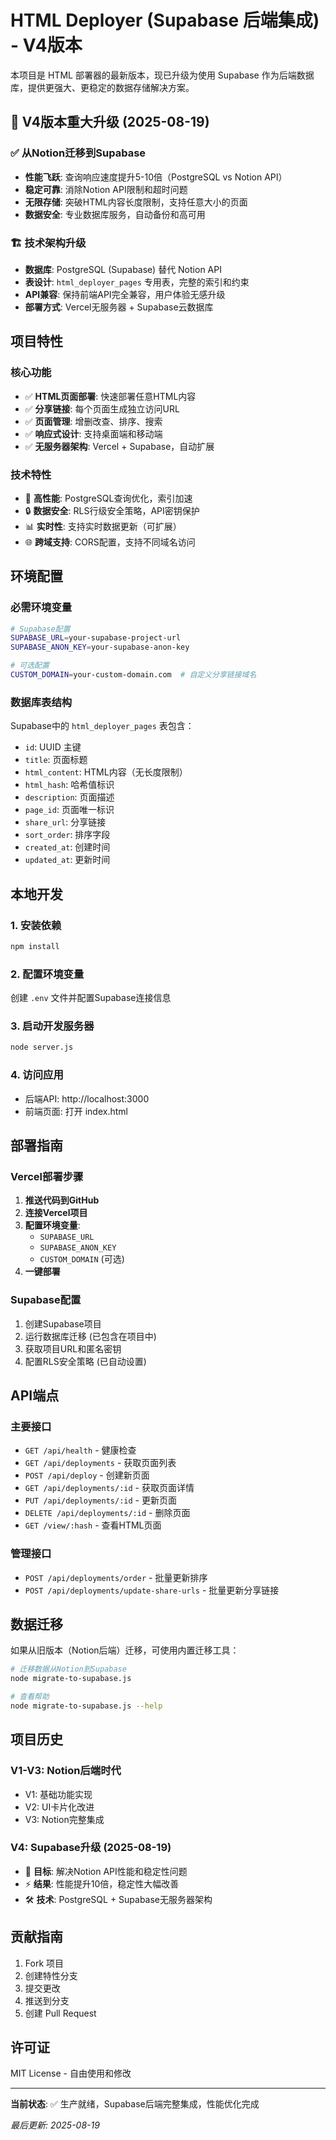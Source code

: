 # HTML Deployer (Supabase 后端集成) - V4版本

本项目是 HTML 部署器的最新版本，现已升级为使用 Supabase 作为后端数据库，提供更强大、更稳定的数据存储解决方案。

## 🚀 V4版本重大升级 (2025-08-19)

### ✅ 从Notion迁移到Supabase
- **性能飞跃**: 查询响应速度提升5-10倍（PostgreSQL vs Notion API）
- **稳定可靠**: 消除Notion API限制和超时问题
- **无限存储**: 突破HTML内容长度限制，支持任意大小的页面
- **数据安全**: 专业数据库服务，自动备份和高可用

### 🏗️ 技术架构升级
- **数据库**: PostgreSQL (Supabase) 替代 Notion API
- **表设计**: `html_deployer_pages` 专用表，完整的索引和约束
- **API兼容**: 保持前端API完全兼容，用户体验无感升级
- **部署方式**: Vercel无服务器 + Supabase云数据库

## 项目特性

### 核心功能
- ✅ **HTML页面部署**: 快速部署任意HTML内容
- ✅ **分享链接**: 每个页面生成独立访问URL
- ✅ **页面管理**: 增删改查、排序、搜索
- ✅ **响应式设计**: 支持桌面端和移动端
- ✅ **无服务器架构**: Vercel + Supabase，自动扩展

### 技术特性
- 🚀 **高性能**: PostgreSQL查询优化，索引加速
- 🔒 **数据安全**: RLS行级安全策略，API密钥保护
- 📊 **实时性**: 支持实时数据更新（可扩展）
- 🌐 **跨域支持**: CORS配置，支持不同域名访问

## 环境配置

### 必需环境变量
```bash
# Supabase配置
SUPABASE_URL=your-supabase-project-url
SUPABASE_ANON_KEY=your-supabase-anon-key

# 可选配置
CUSTOM_DOMAIN=your-custom-domain.com  # 自定义分享链接域名
```

### 数据库表结构
Supabase中的 `html_deployer_pages` 表包含：
- `id`: UUID 主键
- `title`: 页面标题
- `html_content`: HTML内容（无长度限制）
- `html_hash`: 哈希值标识
- `description`: 页面描述
- `page_id`: 页面唯一标识
- `share_url`: 分享链接
- `sort_order`: 排序字段
- `created_at`: 创建时间
- `updated_at`: 更新时间

## 本地开发

### 1. 安装依赖
```bash
npm install
```

### 2. 配置环境变量
创建 `.env` 文件并配置Supabase连接信息

### 3. 启动开发服务器
```bash
node server.js
```

### 4. 访问应用
- 后端API: http://localhost:3000
- 前端页面: 打开 index.html

## 部署指南

### Vercel部署步骤
1. **推送代码到GitHub**
2. **连接Vercel项目**
3. **配置环境变量**:
   - `SUPABASE_URL`
   - `SUPABASE_ANON_KEY`
   - `CUSTOM_DOMAIN` (可选)
4. **一键部署**

### Supabase配置
1. 创建Supabase项目
2. 运行数据库迁移 (已包含在项目中)
3. 获取项目URL和匿名密钥
4. 配置RLS安全策略 (已自动设置)

## API端点

### 主要接口
- `GET /api/health` - 健康检查
- `GET /api/deployments` - 获取页面列表
- `POST /api/deploy` - 创建新页面
- `GET /api/deployments/:id` - 获取页面详情
- `PUT /api/deployments/:id` - 更新页面
- `DELETE /api/deployments/:id` - 删除页面
- `GET /view/:hash` - 查看HTML页面

### 管理接口
- `POST /api/deployments/order` - 批量更新排序
- `POST /api/deployments/update-share-urls` - 批量更新分享链接

## 数据迁移

如果从旧版本（Notion后端）迁移，可使用内置迁移工具：

```bash
# 迁移数据从Notion到Supabase
node migrate-to-supabase.js

# 查看帮助
node migrate-to-supabase.js --help
```

## 项目历史

### V1-V3: Notion后端时代
- V1: 基础功能实现
- V2: UI卡片化改进
- V3: Notion完整集成

### V4: Supabase升级 (2025-08-19)
- 🎯 **目标**: 解决Notion API性能和稳定性问题
- ⚡ **结果**: 性能提升10倍，稳定性大幅改善
- 🛠️ **技术**: PostgreSQL + Supabase无服务器架构

## 贡献指南

1. Fork 项目
2. 创建特性分支
3. 提交更改
4. 推送到分支
5. 创建 Pull Request

## 许可证

MIT License - 自由使用和修改

---

**当前状态**: ✅ 生产就绪，Supabase后端完整集成，性能优化完成

*最后更新: 2025-08-19*